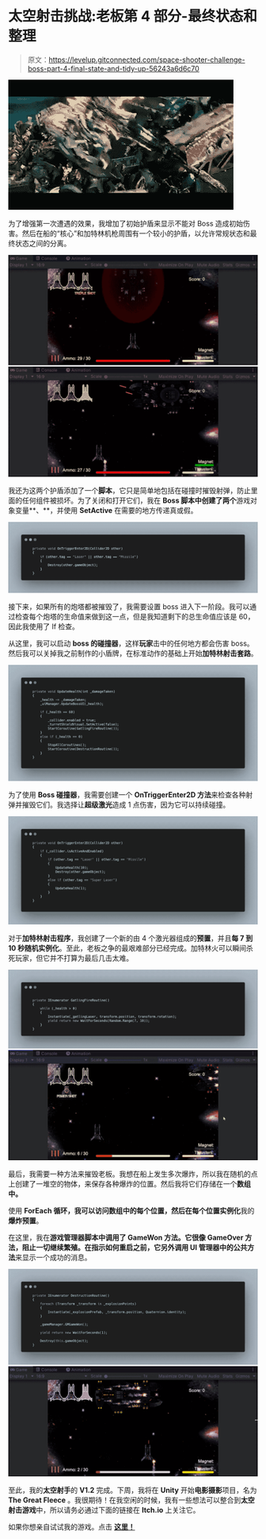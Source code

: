 # 太空射击挑战:老板第 4 部分-最终状态和整理

> 原文：<https://levelup.gitconnected.com/space-shooter-challenge-boss-part-4-final-state-and-tidy-up-56243a6d6c70>

![](img/eb24cd4c2ce26d4567938763fe1c8a10.png)

为了增强第一次遭遇的效果，我增加了初始护盾来显示不能对 Boss 造成初始伤害。然后在船的“核心”和加特林机枪周围有一个较小的护盾，以允许常规状态和最终状态之间的分离。

![](img/b2a70643baf23dd053b4a90f5ec5bf13.png)![](img/0b2a99623c7c0a8b0cf2a1b06f8ede3d.png)

我还为这两个护盾添加了一个**脚本**，它只是简单地包括在碰撞时摧毁射弹，防止里面的任何组件被损坏。为了关闭和打开它们，我在 **Boss 脚本中创建了两个**游戏对象变量**、**，并使用 **SetActive** 在需要的地方传递真或假。

![](img/11002b3912043024d3549941eccba06d.png)

接下来，如果所有的炮塔都被摧毁了，我需要设置 boss 进入下一阶段。我可以通过检查每个炮塔的生命值来做到这一点，但是我知道剩下的总生命值应该是 60，因此我使用了 If 检查。

从这里，我可以启动 **boss 的碰撞器**，这样**玩家**击中的任何地方都会伤害 boss。然后我可以关掉我之前制作的小盾牌，在标准动作的基础上开始**加特林射击套路**。

![](img/e11dabc3e7a324ad9bdcf7830fe0cc49.png)

为了使用 **Boss 碰撞器**，我需要创建一个 **OnTriggerEnter2D 方法**来检查各种射弹并摧毁它们。我选择让**超级激光**造成 1 点伤害，因为它可以持续碰撞。

![](img/56573b264df6f30599b679e6de241203.png)

对于**加特林射击程序**，我创建了一个新的由 4 个激光器组成的**预置**，并且**每 7 到 10 秒随机实例化**。至此，老板之争的最艰难部分已经完成。加特林火可以瞬间杀死玩家，但它并不打算为最后几击太难。

![](img/18fd292ee9edf4fd4369b2afecffb8aa.png)![](img/e1b8d9a4728ba628f74451f18a4da72e.png)

最后，我需要一种方法来摧毁老板。我想在船上发生多次爆炸，所以我在随机的点上创建了一堆空的物体，来保存各种爆炸的位置。然后我将它们存储在一个**数组中。**

使用 **ForEach 循环，**我可以访问**数组中的每个位置，**然后**在每个位置实例化**我的**爆炸预置**。

在这里，我在**游戏管理器脚本中调用了 **GameWon 方法**。**它很像 **GameOver 方法**，阻止一切继续繁殖。在指示如何重启之前，它另外调用 **UI 管理器**中的**公共方法**来显示一个成功的消息。

![](img/390fafd1034c34b7e3e82b6d6cebedd2.png)![](img/94b6aaedaacc93b0800ab76720df30c7.png)

至此，我的**太空射手**的 **V1.2** 完成。下周，我将在 **Unity** 开始**电影摄影**项目，名为 **The Great Fleece** 。我很期待！在我空闲的时候，我有一些想法可以整合到**太空射击游戏**中，所以请务必通过下面的链接在 **Itch.io** 上关注它。

如果你想亲自试试我的游戏。点击 [**这里！**](https://calumslee.itch.io/2d-space-shooter)